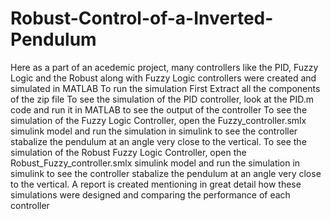 # Robust-Control-of-a-Inverted-Pendulum
Here as a part of an acedemic project, many controllers like the PID, Fuzzy Logic and the Robust along with Fuzzy Logic controllers were created and simulated in MATLAB
To run the simulation First Extract all the components of the zip file
To see the simulation of the PID controller, look at the PID.m code and run it in MATLAB to see the output of the controller
To see the simulation of the Fuzzy Logic Controller, open the Fuzzy_controller.smlx simulink model and run the simulation in simulink to see the controller stabalize the pendulum at an angle very close to the vertical.
To see the simulation of the Robust Fuzzy Logic Controller, open the Robust_Fuzzy_controller.smlx simulink model and run the simulation in simulink to see the controller stabalize the pendulum at an angle very close to the vertical.
A report is created mentioning in great detail how these simulations were designed and comparing the performance of each controller
